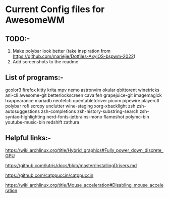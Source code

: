 # Current Config files for AwesomeWM

## TODO:-
1) Make polybar look better (take inspiration from https://github.com/mariejie/Dotfiles-AxylOS-bspwm-2022)
2) Add screenshots to the readme

## List of programs:-

gcolor3 firefox kitty krita mpv nemo astronvim okular qbittorent winetricks ani-cli awesome-git betterlockscreen cava feh grapejuice-git imagemagick lxappearance mariadb neofetch opentabletdriver picom pipewire playerctl polybar rofi scrcpy unclutter wine-staging xorg-xbacklight zsh zsh-autosuggestions zsh-completions zsh-history-substring-search zsh-syntax-highlighting nerd-fonts-jetbrains-mono flameshot polymc-bin youtube-music-bin redshift zathura

## Helpful links:-

https://wiki.archlinux.org/title/Hybrid_graphics#Fully_power_down_discrete_GPU

https://github.com/lutris/docs/blob/master/InstallingDrivers.md

https://github.com/catppuccin/catppuccin

https://wiki.archlinux.org/title/Mouse_acceleration#Disabling_mouse_acceleration

